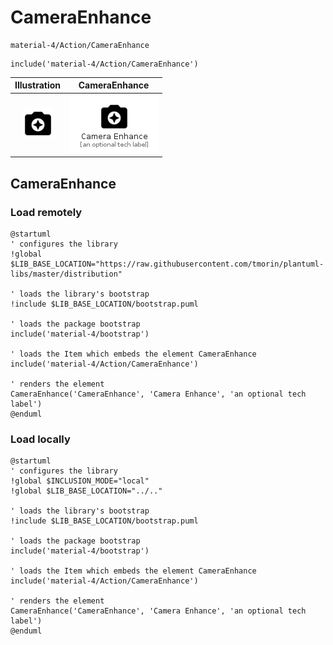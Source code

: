 # CameraEnhance


```text
material-4/Action/CameraEnhance
```

```text
include('material-4/Action/CameraEnhance')
```



| Illustration | CameraEnhance |
| :---: | :---: |
| ![illustration for Illustration](../../material-4/Action/CameraEnhance.png) | ![illustration for CameraEnhance](../../material-4/Action/CameraEnhance.Local.png) |




## CameraEnhance

### Load remotely
```plantuml
@startuml
' configures the library
!global $LIB_BASE_LOCATION="https://raw.githubusercontent.com/tmorin/plantuml-libs/master/distribution"

' loads the library's bootstrap
!include $LIB_BASE_LOCATION/bootstrap.puml

' loads the package bootstrap
include('material-4/bootstrap')

' loads the Item which embeds the element CameraEnhance
include('material-4/Action/CameraEnhance')

' renders the element
CameraEnhance('CameraEnhance', 'Camera Enhance', 'an optional tech label')
@enduml
```

### Load locally
```plantuml
@startuml
' configures the library
!global $INCLUSION_MODE="local"
!global $LIB_BASE_LOCATION="../.."

' loads the library's bootstrap
!include $LIB_BASE_LOCATION/bootstrap.puml

' loads the package bootstrap
include('material-4/bootstrap')

' loads the Item which embeds the element CameraEnhance
include('material-4/Action/CameraEnhance')

' renders the element
CameraEnhance('CameraEnhance', 'Camera Enhance', 'an optional tech label')
@enduml
```

